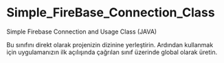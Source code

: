 # Simple_FireBase_Connection_Class

Simple Firebase Connection and Usage Class (JAVA)

Bu sınıfını direkt olarak projenizin dizinine yerleştirin. Ardından kullanmak için uygulamanızın ilk açılışında çağrılan sınıf üzerinde global olarak üretin.
